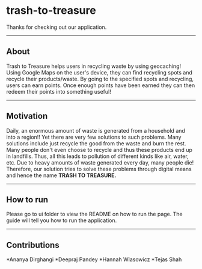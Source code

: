 # trash-to-treasure
Thanks for checking out our application. 

---
## About
Trash to Treasure helps users in recycling waste by using geocaching! Using Google Maps on the user's device, they can find recycling spots and recycle their products/waste. By going to the specified spots and recycling, users can earn points. Once enough points have been earned they can then redeem their points into something useful!

---
## Motivation
Daily, an enormous amount of waste is generated from a household and into a region!! Yet there are very few solutions to such problems. Many solutions include just recycle the good from the waste and burn the rest. Many people don't even choose to recycle and thus these products end up in landfills. Thus, all this leads to pollution of different kinds like air, water, etc. Due to heavy amounts of waste generated every day, many people die! Therefore, our solution tries to solve these problems through digital means and hence the name **TRASH TO TREASURE.**

---
## How to run
Please go to ui folder to view the README on how to run the page. The guide will tell you how to run the application.

---
## Contributions
*Ananya Dirghangi
*Deepraj Pandey
*Hannah Wlasowicz
*Tejas Shah